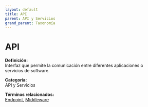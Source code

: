 ```yaml
---
layout: default
title: API
parent: API y Servicios
grand_parent: Taxonomía
---
```


# API

**Definición:**  
Interfaz que permite la comunicación entre diferentes aplicaciones o servicios de software.

**Categoría:**  
API y Servicios 
  


**Términos relacionados:**  
[Endpoint](https://maleniski.github.io/diccionario-angl-tec-mx/docs/taxonomia/api-y-servicios/endpoint.html), [Middleware](https://maleniski.github.io/diccionario-angl-tec-mx/docs/taxonomia/api-y-servicios/middleware.html)
